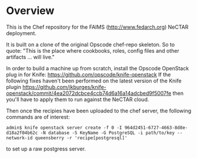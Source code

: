 Overview
========

This is the Chef repository for the FAIMS (http://www.fedarch.org) NeCTAR deployment. 

It is built on a clone of the original Opscode chef-repo skeleton. So to quote:
"This is the place where cookbooks, roles, config files and other artifacts ... will live."

In order to build a machine up from scratch, install the Opscode OpenStack plug in for Knife: <https://github.com/opscode/knife-openstack>
If the following fixes haven't been performed on the latest version of the Knife plugin <https://github.com/jkburges/knife-openstack/commit/4ea2072dcbce4ccb74d6a16a14adcbed9f5007fe> then you'll have to apply them to run against the NeCTAR cloud.

Then once the recipies have been uploaded to the chef server, the following commands are of interest:

    admin$ knife openstack server create -f 0 -I 964d2451-6727-4663-8d8e-d18a2f04b62c -N database -S KeyName -G PostgreSQL -i path/to/key --network-id queensberry -r 'recipe[postgresql]'

to set up a raw postgress server.
